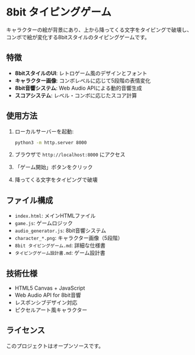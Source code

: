 # 8bit タイピングゲーム

キャラクターの絵が背景にあり、上から降ってくる文字をタイピングで破壊し、コンボで絵が変化する8bitスタイルのタイピングゲームです。

## 特徴

- **8bitスタイルのUI**: レトロゲーム風のデザインとフォント
- **キャラクター画像**: コンボレベルに応じて5段階の表情変化
- **8bit音響システム**: Web Audio APIによる動的音響生成
- **スコアシステム**: レベル・コンボに応じたスコア計算

## 使用方法

1. ローカルサーバーを起動:
   ```bash
   python3 -m http.server 8000
   ```

2. ブラウザで `http://localhost:8000` にアクセス

3. 「ゲーム開始」ボタンをクリック

4. 降ってくる文字をタイピングで破壊

## ファイル構成

- `index.html`: メインHTMLファイル
- `game.js`: ゲームロジック
- `audio_generator.js`: 8bit音響システム
- `character_*.png`: キャラクター画像（5段階）
- `8bit タイピングゲーム.md`: 詳細な仕様書
- `タイピングゲーム設計書.md`: ゲーム設計書

## 技術仕様

- HTML5 Canvas + JavaScript
- Web Audio API for 8bit音響
- レスポンシブデザイン対応
- ピクセルアート風キャラクター

## ライセンス

このプロジェクトはオープンソースです。
